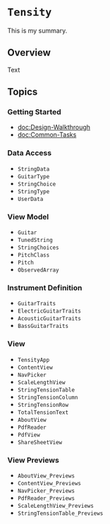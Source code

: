 # ``Tensity``

This is my summary.

## Overview

<!--@START_MENU_TOKEN@-->Text<!--@END_MENU_TOKEN@-->

## Topics

### Getting Started

- <doc:Design-Walkthrough>
- <doc:Common-Tasks>

### Data Access

- ``StringData``
- ``GuitarType``
- ``StringChoice``
- ``StringType``
- ``UserData``

### View Model

- ``Guitar``
- ``TunedString``
- ``StringChoices``
- ``PitchClass``
- ``Pitch``
- ``ObservedArray``

### Instrument Definition

- ``GuitarTraits``
- ``ElectricGuitarTraits``
- ``AcousticGuitarTraits``
- ``BassGuitarTraits``

### View

- ``TensityApp``
- ``ContentView``
- ``NavPicker``
- ``ScaleLengthView``
- ``StringTensionTable``
- ``StringTensionColumn``
- ``StringTensionRow``
- ``TotalTensionText``
- ``AboutView``
- ``PdfReader``
- ``PdfView``
- ``ShareSheetView``

### View Previews

- ``AboutView_Previews``
- ``ContentView_Previews``
- ``NavPicker_Previews``
- ``PdfReader_Previews``
- ``ScaleLengthView_Previews``
- ``StringTensionTable_Previews``
